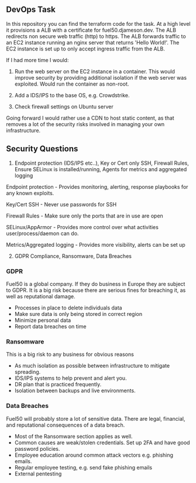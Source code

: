 ## DevOps Task

In this repository you can find the terraform code for the task. At a high level it provisions a ALB with a certificate for fuel50.djameson.dev. The ALB redirects non secure web traffic (http) to https. The ALB forwards traffic to an EC2 instance running an nginx server that returns 'Hello World!'. The EC2 instance is set up to only accept ingress traffic from the ALB. 

If I had more time I would:

1. Run the web server on the EC2 instance in a container. This would improve security by providing additional isolation if the web server was exploited. Would run the container as non-root. 

2. Add a IDS/IPS to the base OS, e.g. Crowdstrike. 

3. Check firewall settings on Ubuntu server

Going forward I would rather use a CDN to host static content, as that removes a lot of the security risks involved in managing your own infrastructure.

## Security Questions

1. Endpoint protection (IDS/IPS etc..), Key or Cert only SSH, Firewall Rules, Ensure SELinux is installed/running, Agents for metrics and aggregated logging


Endpoint protection - Provides monitoring, alerting, response playbooks for any known exploits.

Key/Cert SSH - Never use passwords for SSH

Firewall Rules - Make sure only the ports that are in use are open

SELinux/AppArmor - Provides more control over what activities user/process/daemon can do.

Metrics/Aggregated logging - Provides more visibility, alerts can be set up 


2. GDPR Compliance, Ransomware, Data Breaches

### GDPR  

Fuel50 is a global company. If they do business in Europe they are subject to GDPR. It is a big risk because there are serious fines for breaching it, as well as reputational damage.

- Processes in place to delete individuals data
- Make sure data is only being stored in correct region
- Minimize personal data 
- Report data breaches on time

### Ransomware  

This is a big risk to any business for obvious reasons

- As much isolation as possible between infrastructure to mitigate spreading. 
- IDS/IPS systems to help prevent and alert you. 
- DR plan that is practiced frequently. 
- Isolation between backups and live environments. 

### Data Breaches 

Fuel50 will probably store a lot of sensitive data. There are legal, financial, and reputational consequences of a data breach. 

- Most of the Ransomware section applies as well. 
- Common causes are weak/stolen credentials. Set up 2FA and have good password policies.
- Employee education around common attack vectors e.g. phishing emails. 
- Regular employee testing, e.g. send fake phishing emails
- External pentesting 

